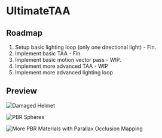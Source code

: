 # UltimateTAA

## Roadmap

1. Setup basic lighting loop (only one directional light) - Fin.
2. Implement basic TAA - Fin.
3. Implement basic motion vector pass - WIP.
4. Implement more advanced TAA - WIP
5. Implement more advanced lighting loop

## Preview
![Damaged Helmet](https://s2.loli.net/2022/01/25/Vo3DmB1CNzSR4Yd.png)

![PBR Spheres](https://s2.loli.net/2022/01/25/UMAF5EV8Tzys2jk.png)

![More PBR Materials with Parallax Occlusion Mapping](https://s2.loli.net/2022/01/25/EfDWN8nrlavX5Rc.png)